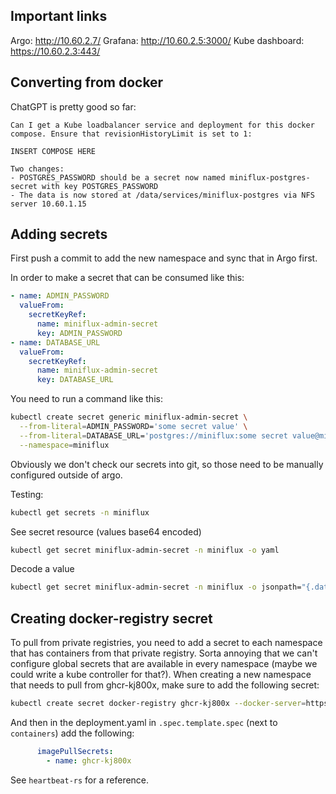 ## Important links

Argo: http://10.60.2.7/
Grafana: http://10.60.2.5:3000/
Kube dashboard: https://10.60.2.3:443/

## Converting from docker

ChatGPT is pretty good so far:

```
Can I get a Kube loadbalancer service and deployment for this docker compose. Ensure that revisionHistoryLimit is set to 1:

INSERT COMPOSE HERE

Two changes:
- POSTGRES_PASSWORD should be a secret now named miniflux-postgres-secret with key POSTGRES_PASSWORD
- The data is now stored at /data/services/miniflux-postgres via NFS server 10.60.1.15
```

## Adding secrets

First push a commit to add the new namespace and sync that in Argo first.

In order to make a secret that can be consumed like this:

```yaml
- name: ADMIN_PASSWORD
  valueFrom:
    secretKeyRef:
      name: miniflux-admin-secret
      key: ADMIN_PASSWORD
- name: DATABASE_URL
  valueFrom:
    secretKeyRef:
      name: miniflux-admin-secret
      key: DATABASE_URL
```

You need to run a command like this:

```sh
kubectl create secret generic miniflux-admin-secret \
  --from-literal=ADMIN_PASSWORD='some secret value' \
  --from-literal=DATABASE_URL='postgres://miniflux:some secret value@miniflux-postgres/miniflux?sslmode=disable' \
  --namespace=miniflux
```

Obviously we don't check our secrets into git, so those need to be manually configured outside of argo.

Testing:

```sh
kubectl get secrets -n miniflux
```

See secret resource (values base64 encoded)

```sh
kubectl get secret miniflux-admin-secret -n miniflux -o yaml
```

Decode a value

```sh
kubectl get secret miniflux-admin-secret -n miniflux -o jsonpath="{.data.ADMIN_PASSWORD}" | base64 --decode
```

## Creating docker-registry secret

To pull from private registries, you need to add a secret to each namespace that has containers from that private registry. Sorta annoying that we can't configure global secrets that are available in every namespace (maybe we could write a kube controller for that?). When creating a new namespace that needs to pull from ghcr-kj800x, make sure to add the following secret:

```sh
kubectl create secret docker-registry ghcr-kj800x --docker-server=https://ghcr.io --docker-username=kj800x --docker-password=STORED_IN_PASS_MANAGER --docker-email=kj800x@gmail.com --namespace=NAMESPACE
```

And then in the deployment.yaml in `.spec.template.spec` (next to `containers`) add the following:

```yaml
      imagePullSecrets:
        - name: ghcr-kj800x
```

See `heartbeat-rs` for a reference.
